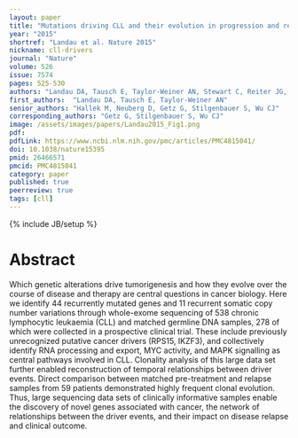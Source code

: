```yaml
---
layout: paper
title: "Mutations driving CLL and their evolution in progression and relapse"
year: "2015"
shortref: "Landau et al. Nature 2015"
nickname: cll-drivers
journal: "Nature"
volume: 526
issue: 7574
pages: 525-530
authors: "Landau DA, Tausch E, Taylor-Weiner AN, Stewart C, Reiter JG, Bahlo J, Kluth S, Bozic I, Lawrence M, Böttcher S, Carter SL, Cibulskis K, Mertens D, Sougnez CL, Rosenberg M, Hess JM, Edelmann J, Kless S, Kneba M, Ritgen M, Fink A, Fischer K, Gabriel S, Lander ES, Nowak MA, Döhner H, Hallek M, Neuberg D, Getz G, Stilgenbauer S, Wu CJ"
first_authors:  "Landau DA, Tausch E, Taylor-Weiner AN"
senior_authors: "Hallek M, Neuberg D, Getz G, Stilgenbauer S, Wu CJ"
corresponding_authors: "Getz G, Stilgenbauer S, Wu CJ"
image: /assets/images/papers/Landau2015_Fig1.png
pdf:
pdfLink: https://www.ncbi.nlm.nih.gov/pmc/articles/PMC4815041/
doi: 10.1038/nature15395
pmid: 26466571
pmcid: PMC4815041
category: paper
published: true
peerreview: true
tags: [cll]
---
```

{% include JB/setup %}

# Abstract

Which genetic alterations drive tumorigenesis and how they evolve over the course of disease and therapy are central questions in cancer biology. Here we identify 44 recurrently mutated genes and 11 recurrent somatic copy number variations through whole-exome sequencing of 538 chronic lymphocytic leukaemia (CLL) and matched germline DNA samples, 278 of which were collected in a prospective clinical trial. These include previously unrecognized putative cancer drivers (RPS15, IKZF3), and collectively identify RNA processing and export, MYC activity, and MAPK signalling as central pathways involved in CLL. Clonality analysis of this large data set further enabled reconstruction of temporal relationships between driver events. Direct comparison between matched pre-treatment and relapse samples from 59 patients demonstrated highly frequent clonal evolution. Thus, large sequencing data sets of clinically informative samples enable the discovery of novel genes associated with cancer, the network of relationships between the driver events, and their impact on disease relapse and clinical outcome.
